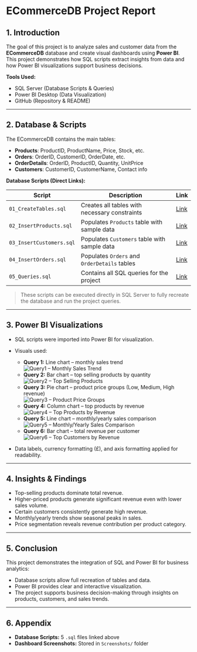 
# ECommerceDB Project Report

## 1. Introduction
The goal of this project is to analyze sales and customer data from the **ECommerceDB** database and create visual dashboards using **Power BI**.  
This project demonstrates how SQL scripts extract insights from data and how Power BI visualizations support business decisions.

**Tools Used:**  
- SQL Server (Database Scripts & Queries)  
- Power BI Desktop (Data Visualization)  
- GitHub (Repository & README)  

---

## 2. Database & Scripts
The ECommerceDB contains the main tables:  

- **Products**: ProductID, ProductName, Price, Stock, etc.  
- **Orders**: OrderID, CustomerID, OrderDate, etc.  
- **OrderDetails**: OrderID, ProductID, Quantity, UnitPrice  
- **Customers**: CustomerID, CustomerName, Contact info  

**Database Scripts (Direct Links):**  

| Script | Description | Link |
|--------|------------|------|
| `01_CreateTables.sql` | Creates all tables with necessary constraints | [Link](SQL/01_CreateTables.sql) |
| `02_InsertProducts.sql` | Populates `Products` table with sample data | [Link](SQL/02_InsertProducts.sql) |
| `03_InsertCustomers.sql` | Populates `Customers` table with sample data | [Link](SQL/03_InsertCustomers.sql) |
| `04_InsertOrders.sql` | Populates `Orders` and `OrderDetails` tables | [Link](SQL/04_InsertOrders.sql) |
| `05_Queries.sql` | Contains all SQL queries for the project | [Link](SQL/05_Queries.sql) |

> These scripts can be executed directly in SQL Server to fully recreate the database and run the project queries.  

---

## 3. Power BI Visualizations
- SQL scripts were imported into Power BI for visualization.  
- Visuals used:  
  - **Query 1:** Line chart – monthly sales trend  
    ![Query1 – Monthly Sales Trend](Screenshots/Query1.png)  
  - **Query 2:** Bar chart – top selling products by quantity  
    ![Query2 – Top Selling Products](Screenshots/Query2.png)  
  - **Query 3:** Pie chart – product price groups (Low, Medium, High revenue)  
    ![Query3 – Product Price Groups](Screenshots/Query3.png)  
  - **Query 4:** Column chart – top products by revenue  
    ![Query4 – Top Products by Revenue](Screenshots/Query4.png)  
  - **Query 5:** Line chart – monthly/yearly sales comparison  
    ![Query5 – Monthly/Yearly Sales Comparison](Screenshots/Query5.png)  
  - **Query 6:** Bar chart – total revenue per customer  
    ![Query6 – Top Customers by Revenue](Screenshots/Query6.png)  

- Data labels, currency formatting (£), and axis formatting applied for readability.  

---

## 4. Insights & Findings
- Top-selling products dominate total revenue.  
- Higher-priced products generate significant revenue even with lower sales volume.  
- Certain customers consistently generate high revenue.  
- Monthly/yearly trends show seasonal peaks in sales.  
- Price segmentation reveals revenue contribution per product category.  

---

## 5. Conclusion
This project demonstrates the integration of SQL and Power BI for business analytics:  
- Database scripts allow full recreation of tables and data.  
- Power BI provides clear and interactive visualization.  
- The project supports business decision-making through insights on products, customers, and sales trends.  

---

## 6. Appendix
- **Database Scripts:** 5 `.sql` files linked above  
- **Dashboard Screenshots:** Stored in `Screenshots/` folder  

